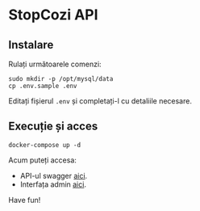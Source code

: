 # StopCozi API

## Instalare

Rulați următoarele comenzi:

```
sudo mkdir -p /opt/mysql/data
cp .env.sample .env
```

Editați fișierul `.env` și completați-l cu detaliile necesare.

## Execuție și acces

```
docker-compose up -d
```

Acum puteți accesa:
* API-ul swagger [aici](http://localhost:8080/swagger.json).
* Interfața admin [aici](http://localhost:8081).

Have fun!